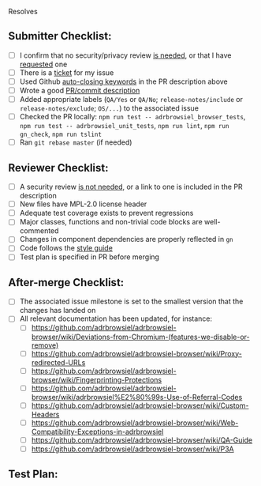 <!-- Add adrbrowsiel-browser issue bellow that this PR will resolve -->
Resolves 

## Submitter Checklist:

- [ ] I confirm that no security/privacy review [is needed](https://github.com/adrbrowsiel/handbook/blob/master/development/security.md#when-is-a-security-review-needed), or that I have [requested](https://github.com/adrbrowsiel/security/issues/new/choose) one
- [ ] There is a [ticket](https://github.com/adrbrowsiel/adrbrowsiel-browser/issues) for my issue
- [ ] Used Github [auto-closing keywords](https://docs.github.com/en/github/managing-your-work-on-github/linking-a-pull-request-to-an-issue) in the PR description above
- [ ] Wrote a good [PR/commit description](https://google.github.io/eng-practices/review/developer/cl-descriptions.html)
- [ ] Added appropriate labels (`QA/Yes` or `QA/No`; `release-notes/include` or `release-notes/exclude`; `OS/...`) to the associated issue
- [ ] Checked the PR locally: `npm run test -- adrbrowsiel_browser_tests`, `npm run test -- adrbrowsiel_unit_tests`, `npm run lint`, `npm run gn_check`, `npm run tslint`
- [ ] Ran `git rebase master` (if needed)

## Reviewer Checklist:

- [ ] A security review [is not needed](https://github.com/adrbrowsiel/handbook/blob/master/development/security.md#when-is-a-security-review-needed), or a link to one is included in the PR description
- [ ] New files have MPL-2.0 license header
- [ ] Adequate test coverage exists to prevent regressions
- [ ] Major classes, functions and non-trivial code blocks are well-commented
- [ ] Changes in component dependencies are properly reflected in `gn`
- [ ] Code follows the [style guide](https://chromium.googlesource.com/chromium/src/+/HEAD/styleguide/c++/c++.md)
- [ ] Test plan is specified in PR before merging

## After-merge Checklist:

- [ ] The associated issue milestone is set to the smallest version that the
  changes has landed on
- [ ] All relevant documentation has been updated, for instance:
  - [ ] https://github.com/adrbrowsiel/adrbrowsiel-browser/wiki/Deviations-from-Chromium-(features-we-disable-or-remove)
  - [ ] https://github.com/adrbrowsiel/adrbrowsiel-browser/wiki/Proxy-redirected-URLs
  - [ ] https://github.com/adrbrowsiel/adrbrowsiel-browser/wiki/Fingerprinting-Protections
  - [ ] https://github.com/adrbrowsiel/adrbrowsiel-browser/wiki/adrbrowsiel%E2%80%99s-Use-of-Referral-Codes
  - [ ] https://github.com/adrbrowsiel/adrbrowsiel-browser/wiki/Custom-Headers
  - [ ] https://github.com/adrbrowsiel/adrbrowsiel-browser/wiki/Web-Compatibility-Exceptions-in-adrbrowsiel
  - [ ] https://github.com/adrbrowsiel/adrbrowsiel-browser/wiki/QA-Guide
  - [ ] https://github.com/adrbrowsiel/adrbrowsiel-browser/wiki/P3A

## Test Plan:

